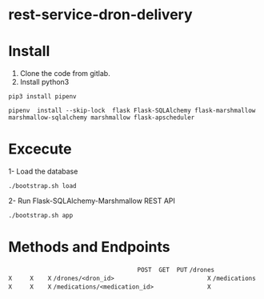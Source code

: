 # rest-service-dron-delivery

# Install

1. Clone the code from gitlab.
2. Install python3

`pip3 install pipenv`

`pipenv  install --skip-lock  flask Flask-SQLAlchemy flask-marshmallow marshmallow-sqlalchemy marshmallow flask-apscheduler`

# Excecute
1- Load the database

`./bootstrap.sh load`

2- Run Flask-SQLAlchemy-Marshmallow REST API

`./bootstrap.sh app`

# Methods and Endpoints
`                                    POST  GET  PUT`
`/drones                              X     X    X`
`/drones/<dron_id>                          X`
`/medications                         X     X    X`
`/medications/<medication_id>               X`
